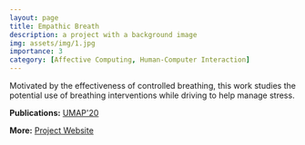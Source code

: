 ```yaml
---
layout: page
title: Empathic Breath
description: a project with a background image
img: assets/img/1.jpg
importance: 3
category: [Affective Computing, Human-Computer Interaction]
---
```


Motivated by the effectiveness of controlled breathing, this work studies the potential use of breathing interventions while driving to help manage stress.
<p><b>Publications:</b> <a href="https://dl.acm.org/doi/pdf/10.1145/3340631.3394854" target="_blank">UMAP'20</a></p>
<p><b>More:</b> <a href="https://enavigation.media.mit.edu/" target="_blank">Project Website</a></p>
